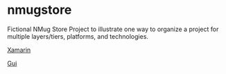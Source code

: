 # nmugstore
Fictional NMug Store Project to illustrate one way to organize a project for multiple layers/tiers, platforms, and technologies.




[Xamarin](Xamarin.md)

[Gui][GuiLink]


[GuiLink]: Gui.md